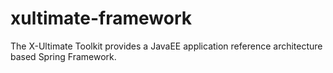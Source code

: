 xultimate-framework
===================

The X-Ultimate Toolkit provides a JavaEE application reference architecture based Spring Framework.
